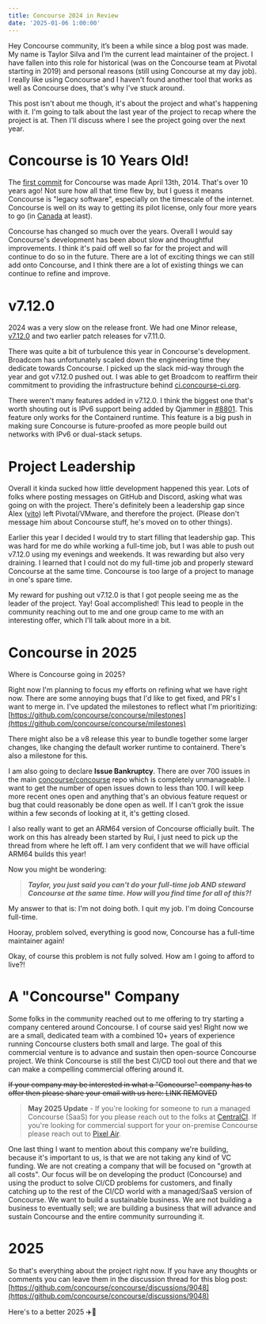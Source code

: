 ```yaml
---
title: Concourse 2024 in Review
date: '2025-01-06 1:00:00'
---
```


Hey Concourse community, it’s been a while since a blog post was made. My name is Taylor Silva and I’m the current lead maintainer of the project. I have fallen into this role for historical (was on the Concourse team at Pivotal starting in 2019) and personal reasons (still using Concourse at my day job). I really like using Concourse and I haven't found another tool that works as well as Concourse does, that's why I've stuck around.

<!--more-->

This post isn't about me though, it's about the project and what's happening with it. I'm going to talk about the last year of the project to recap where the project is at. Then I'll discuss where I see the project going over the next year.

# Concourse is 10 Years Old!

The [first commit](https://github.com/concourse/concourse/commit/e3cb2182bb1523718f65714d0c20e176572726a9#diff-c693279643b8cd5d248172d9c22cb7cf4ed163a3c98c8a3f69c2717edd3eacb7) for Concourse was made April 13th, 2014. That's over 10 years ago! Not sure how all that time flew by, but I guess it means Concourse is "legacy software", especially on the timescale of the internet. Concourse is well on its way to getting its pilot license, only four more years to go (in [Canada](https://tc.canada.ca/en/aviation/licensing-pilots-personnel/flight-crew-licences-permits-ratings/general-information-pilot-licences-permits) at least).

Concourse has changed so much over the years. Overall I would say Concourse's development has been about slow and thoughtful improvements. I think it's paid off well so far for the project and will continue to do so in the future. There are a lot of exciting things we can still add onto Concourse, and I think there are a lot of existing things we can continue to refine and improve.

# v7.12.0

2024 was a very slow on the release front. We had one Minor release, [v7.12.0](https://github.com/concourse/concourse/releases/tag/v7.12.0) and two earlier patch releases for v7.11.0.

There was quite a bit of turbulence this year in Concourse's development. Broadcom has unfortunately scaled down the engineering time they dedicate towards Concourse. I picked up the slack mid-way through the year and got v7.12.0 pushed out. I was able to get Broadcom to reaffirm their commitment to providing the infrastructure behind [ci.concourse-ci.org](https://ci.concourse-ci.org/).

There weren't many features added in v7.12.0. I think the biggest one that's worth shouting out is IPv6 support being added by Qjammer in [#8801](https://github.com/concourse/concourse/pull/8801). This feature only works for the Containerd runtime. This feature is a big push in making sure Concourse is future-proofed as more people build out networks with IPv6 or dual-stack setups.

# Project Leadership

Overall it kinda sucked how little development happened this year. Lots of folks where posting messages on GitHub and Discord, asking what was going on with the project. There's definitely been a leadership gap since Alex ([vito](https://github.com/vito/)) left Pivotal/VMware, and therefore the project. (Please don't message him about Concourse stuff, he's moved on to other things).

Earlier this year I decided I would try to start filling that leadership gap. This was hard for me do while working a full-time job, but I was able to push out v7.12.0 using my evenings and weekends. It was rewarding but also very draining. I learned that I could not do my full-time job and properly steward Concourse at the same time. Concourse is too large of a project to manage in one's spare time.

My reward for pushing out v7.12.0 is that I got people seeing me as the leader of the project. Yay! Goal accomplished! This lead to people in the community reaching out to me and one group came to me with an interesting offer, which I'll talk about more in a bit.

# Concourse in 2025

Where is Concourse going in 2025?

Right now I'm planning to focus my efforts on refining what we have right now. There are some annoying bugs that I'd like to get fixed, and PR's I want to merge in. I've updated the milestones to reflect what I'm prioritizing: [https://github.com/concourse/concourse/milestones](https://github.com/concourse/concourse/milestones)

There might also be a v8 release this year to bundle together some larger changes, like changing the default worker runtime to containerd. There's also a milestone for this.

I am also going to declare **Issue Bankruptcy**. There are over 700 issues in the main [concourse/concourse](https://github.com/concourse/concourse/) repo which is completely unmanageable. I want to get the number of open issues down to less than 100. I will keep more recent ones open and anything that's an obvious feature request or bug that could reasonably be done open as well. If I can't grok the issue within a few seconds of looking at it, it's getting closed.

I also really want to get an ARM64 version of Concourse officially built. The work on this has already been started by Rui, I just need to pick up the thread from where he left off. I am very confident that we will have official ARM64 builds this year!

Now you might be wondering:

> **_Taylor, you just said you can't do your full-time job AND steward Concourse at the same time. How will you find time for all of this?!_**

My answer to that is: I'm not doing both. I quit my job. I'm doing Concourse full-time.

Hooray, problem solved, everything is good now, Concourse has a full-time maintainer again!

Okay, of course this problem is not fully solved. How am I going to afford to live?!

# A "Concourse" Company

Some folks in the community reached out to me offering to try starting a company centered around Concourse. I of course said yes! Right now we are a small, dedicated team with a combined 10+ years of experience running Concourse clusters both small and large. The goal of this commercial venture is to advance and sustain then open-source Concourse project. We think Concourse is still the best CI/CD tool out there and that we can make a compelling commercial offering around it.

~~If your company may be interested in what a "Concourse" company has to offer then please share your email with us here: LINK REMOVED~~

> **May 2025 Update** - If you're looking for someone to run a managed Concourse (SaaS) for you please reach out to the folks at [CentralCI](https://centralci.com/). If you're looking for commercial support for your on-premise Concourse please reach out to [Pixel Air](https://pixelair.io/).

One last thing I want to mention about this company we're building, because it's important to us, is that we are not taking any kind of VC funding. We are not creating a company that will be focused on "growth at all costs". Our focus will be on developing the product (Concourse) and using the product to solve CI/CD problems for customers, and finally catching up to the rest of the CI/CD world with a managed/SaaS version of Concourse. We want to build a sustainable business. We are not building a business to eventually sell; we are building a business that will advance and sustain Concourse and the entire community surrounding it.

# 2025

So that's everything about the project right now. If you have any thoughts or comments you can leave them in the discussion thread for this blog post: [https://github.com/concourse/concourse/discussions/9048](https://github.com/concourse/concourse/discussions/9048)

Here's to a better 2025 ✈️🥂
